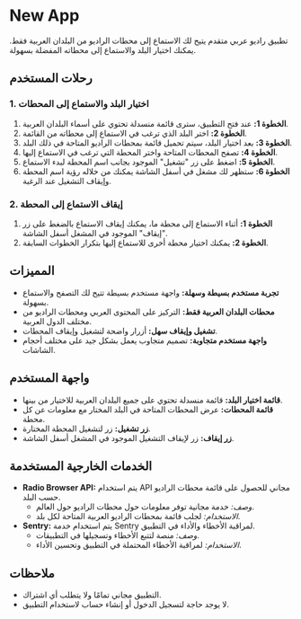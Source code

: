 # New App

تطبيق راديو عربي متقدم يتيح لك الاستماع إلى محطات الراديو من البلدان العربية فقط. يمكنك اختيار البلد والاستماع إلى محطاته المفضلة بسهولة.

## رحلات المستخدم

### 1. اختيار البلد والاستماع إلى المحطات

1. **الخطوة 1:** عند فتح التطبيق، سترى قائمة منسدلة تحتوي على أسماء البلدان العربية.
2. **الخطوة 2:** اختر البلد الذي ترغب في الاستماع إلى محطاته من القائمة.
3. **الخطوة 3:** بعد اختيار البلد، سيتم تحميل قائمة بمحطات الراديو المتاحة في ذلك البلد.
4. **الخطوة 4:** تصفح المحطات المتاحة واختر المحطة التي ترغب في الاستماع إليها.
5. **الخطوة 5:** اضغط على زر "تشغيل" الموجود بجانب اسم المحطة لبدء الاستماع.
6. **الخطوة 6:** ستظهر لك مشغل في أسفل الشاشة يمكنك من خلاله رؤية اسم المحطة وإيقاف التشغيل عند الرغبة.

### 2. إيقاف الاستماع إلى المحطة

1. **الخطوة 1:** أثناء الاستماع إلى محطة ما، يمكنك إيقاف الاستماع بالضغط على زر "إيقاف" الموجود في المشغل أسفل الشاشة.
2. **الخطوة 2:** يمكنك اختيار محطة أخرى للاستماع إليها بتكرار الخطوات السابقة.

## المميزات

- **تجربة مستخدم بسيطة وسهلة:** واجهة مستخدم بسيطة تتيح لك التصفح والاستماع بسهولة.
- **محطات البلدان العربية فقط:** التركيز على المحتوى العربي ومحطات الراديو من مختلف الدول العربية.
- **تشغيل وإيقاف سهل:** أزرار واضحة لتشغيل وإيقاف المحطات.
- **واجهة مستخدم متجاوبة:** تصميم متجاوب يعمل بشكل جيد على مختلف أحجام الشاشات.

## واجهة المستخدم

- **قائمة اختيار البلد:** قائمة منسدلة تحتوي على جميع البلدان العربية للاختيار من بينها.
- **قائمة المحطات:** عرض المحطات المتاحة في البلد المختار مع معلومات عن كل محطة.
- **زر تشغيل:** زر لتشغيل المحطة المختارة.
- **زر إيقاف:** زر لإيقاف التشغيل الموجود في المشغل أسفل الشاشة.

## الخدمات الخارجية المستخدمة

- **Radio Browser API:** يتم استخدام API مجاني للحصول على قائمة محطات الراديو حسب البلد.
  - *وصف:* خدمة مجانية توفر معلومات حول محطات الراديو حول العالم.
  - *الاستخدام:* لجلب قائمة بمحطات الراديو العربية المتاحة لكل بلد.
- **Sentry:** يتم استخدام خدمة Sentry لمراقبة الأخطاء والأداء في التطبيق.
  - *وصف:* منصة لتتبع الأخطاء وتسجيلها في التطبيقات.
  - *الاستخدام:* لمراقبة الأخطاء المحتملة في التطبيق وتحسين الأداء.

## ملاحظات

- التطبيق مجاني تمامًا ولا يتطلب أي اشتراك.
- لا يوجد حاجة لتسجيل الدخول أو إنشاء حساب لاستخدام التطبيق.